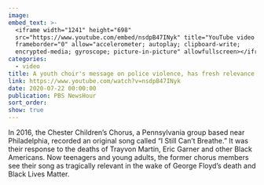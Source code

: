 ```yaml
---
image:
embed_text: >-
  <iframe width="1241" height="698"
  src="https://www.youtube.com/embed/nsdpB47INyk" title="YouTube video player"
  frameborder="0" allow="accelerometer; autoplay; clipboard-write;
  encrypted-media; gyroscope; picture-in-picture" allowfullscreen></iframe>
categories:
  - video
title: A youth choir's message on police violence, has fresh relevance
link: https://www.youtube.com/watch?v=nsdpB47INyk
date: 2020-07-22 00:00:00
publication: PBS NewsHour
sort_order:
show: true
---
```

In 2016, the Chester Children’s Chorus, a Pennsylvania group based near Philadelphia, recorded an original song called “I Still Can’t Breathe.” It was their response to the deaths of Trayvon Martin, Eric Garner and other Black Americans. Now teenagers and young adults, the former chorus members see their song as tragically relevant in the wake of George Floyd’s death and Black Lives Matter.
